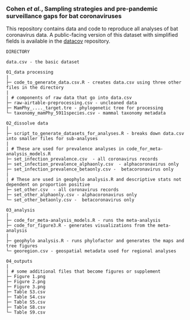 ### Cohen _et al._, Sampling strategies and pre-pandemic surveillance gaps for bat coronaviruses

This repository contains data and code to reproduce all analyses of bat coronavirus data. A public-facing version of this dataset with simplified fields is available in the [datacov](https://github.com/viralemergence/datacov) repository.

```
DIRECTORY

data.csv - the basic dataset

01_data processing
|
├─ code_to_generate_data.csv.R - creates data.csv using three other files in the directory
|
| # components of raw data that go into data.csv
├─ raw-airtable-preprocessing.csv - uncleaned data
├─ MamPhy_...._target.tre - phylogenetic tree for processing
└─ taxonomy_mamPhy_5911species.csv - mammal taxonomy metadata

02_dissolve data
|
├─ script_to_generate_datasets_for_analyses.R - breaks down data.csv into smaller files for sub-analyses
|
| # These are used for prevalence analyses in code_for_meta-analysis_models.R
├─ set_infection_prevalence.csv  - all coronavirus records
├─ set_infection_prevalence_alphaonly.csv  - alphacoronavirus only
├─ set_infection_prevalence_betaonly.csv -  betacoronavirus only
|
| # These are used in geophylo analysis.R and descriptive stats not dependent on proportion positive
├─ set_other.csv  - all coronavirus records
├─ set_other_alphaonly.csv - alphacoronavirus only
└─ set_other_betaonly.csv -  betacoronavirus only 

03_analysis
|
├─ code_for_meta-analysis_models.R - runs the meta-analysis
├─ code_for_figure3.R - generates visualizations from the meta-analysis
|
├─ geophylo analysis.R - runs phylofactor and generates the maps and tree figures
└─ georegion.csv - geospatial metadata used for regional analyses 

04_outputs
|
| # some additional files that become figures or supplement
├─ Figure 1.png
├─ Figure 2.png
├─ Figure 3.png
├─ Table S3.csv
├─ Table S4.csv
├─ Table S5.csv
├─ Table S8.csv
└─ Table S9.csv
```


